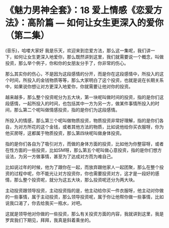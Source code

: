 # 《魅力男神全套》：18 爱上情感《恋爱方法》：高阶篇 — 如何让女生更深入的爱你（第二集）

(音乐)，哈喽大家好 我是乐天，欢迎来到恋爱方法，那么这一集呢，我们讲一下，如何让女生更深入地爱你，那么既然讲到这里，我们就需要说一个概念，叫做投资，那么举个例子，你和你的女朋友分手了，你非常的伤心。

那么其实你的伤心，不是因为这段感情的分开，而是你在这段感情中，所投入的这个时间，所投入的金钱物质等等，那么大家明白了这个投资，也就是说在长期关系中，如果说你想让对方更深入地爱你，你就需要让他对你的投资。

越来越多，那么整个投资呢分为五大块，第一块呢叫做时间的投资，指的是你们这段感情，一起所投入的时间，也包括其中一方为另一方，做某件事情所投入的时间，那么第二个呢叫做情感投资，指的是你们为这段感情。

所投入的情感，那么第三个呢叫做物质投资，物质投资非常好理解，指的是你们各自，为对方所花的这个金钱，或者其他方法的物质，比如说他给你买衣服呀，你为他买房呀，这都属于物质投资，那么第四块呢叫做身体投资。

指的是你们各自为了吸引对方，而做的身体方面的投资，比如他为你整容呀，或者在性方面的一些投资，比如SM呀，那么第五个呢叫做心意投资，指的是你们想方设法，为另一方做事情，甚至为了达成对方而为难自己。

比如说过年的时候，他为了跟你在一起，而放弃跟他家人一起团聚，那么在整个投资的过程中呢，你不能光让对方投资你，你也需要投资对方，这才是一段好的感情，那么整个投资呢，就分为这五大块，那么投资呢还分为两大块。

主动投资跟领导投资，主动投资指的是，他主动给你买一件衣服呀，他主动对你做的一些事情，属于主动投资，那么领导投资呢，属于你让他帮你做一些事情，比如说我口渴了，你去给我买一瓶水，对吧。

这就是领导他对你做的一些投资，那么有关投资方面的内容，我就讲到这里，我是罗宾我们下期见，拜拜，我真是斜着乘坐的。

